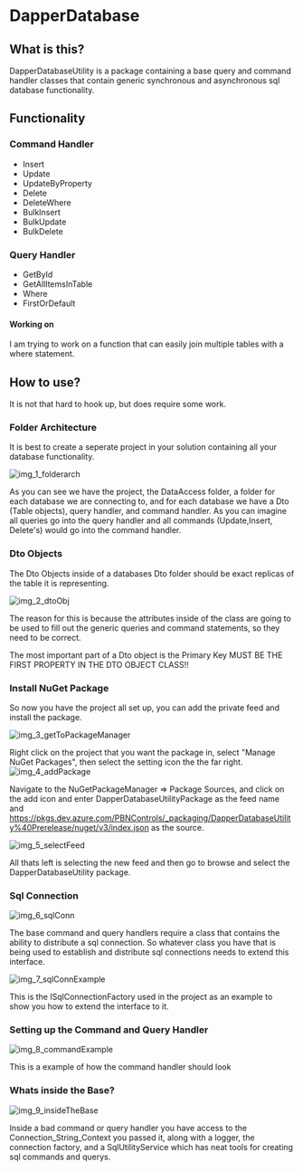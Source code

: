 ﻿# DapperDatabase

## What is this?
DapperDatabaseUtility is a package containing a base query and command handler classes that contain generic synchronous and asynchronous sql database functionality.

## Functionality

### Command Handler
- Insert
- Update
- UpdateByProperty
- Delete
- DeleteWhere
- BulkInsert
- BulkUpdate
- BulkDelete

### Query Handler
- GetById
- GetAllItemsInTable
- Where
- FirstOrDefault

#### Working on
I am trying to work on a function that can easily join multiple tables with a where statement.

## How to use?
It is not that hard to hook up, but does require some work.

### Folder Architecture
It is best to create a seperate project in your solution containing all your database functionality.

![img_1_folderarch](https://user-images.githubusercontent.com/45364086/180491883-c9d03142-7f13-4dab-a9c5-926b74422886.PNG)

As you can see we have the project, the DataAccess folder, a folder for each database we are connecting to, and for each database we have a Dto (Table objects), query handler, and command handler. As you can imagine all queries go into the query handler and all commands (Update,Insert, Delete's) would go into the command handler.

### Dto Objects
The Dto Objects inside of a databases Dto folder should be exact replicas of the table it is representing.

![img_2_dtoObj](https://user-images.githubusercontent.com/45364086/180491938-6349d161-72a9-4659-8c18-910ce423266f.PNG)

The reason for this is because the attributes inside of the class are going to be used to fill out the generic queries and command statements, so they need to be correct.

The most important part of a Dto object is the Primary Key MUST BE THE FIRST PROPERTY IN THE DTO OBJECT CLASS!!

### Install NuGet Package
So now you have the project all set up, you can add the private feed and install the package.

![img_3_getToPackageManager](https://user-images.githubusercontent.com/45364086/180491965-46c3c71b-0b41-4c37-a649-26315de394c9.PNG)

Right click on the project that you want the package in, select "Manage NuGet Packages", then select the setting icon the the far right.
![img_4_addPackage](https://user-images.githubusercontent.com/45364086/180491989-f62f25f2-fdd5-4099-a399-1237a9de2d01.PNG)

Navigate to the NuGetPackageManager => Package Sources, and click on the add icon and enter DapperDatabaseUtilityPackage as the feed name and https://pkgs.dev.azure.com/PBNControls/_packaging/DapperDatabaseUtility%40Prerelease/nuget/v3/index.json as the source.

![img_5_selectFeed](https://user-images.githubusercontent.com/45364086/180492017-f1b5be54-1c0b-4b86-bd24-5f5d731893f4.PNG)

All thats left is selecting the new feed and then go to browse and select the DapperDatabaseUtility package.

### Sql Connection

![img_6_sqlConn](https://user-images.githubusercontent.com/45364086/180492063-4ed2d555-1bcb-4ed0-a5fa-ea323e0423a1.PNG)

The base command and query handlers require a class that contains the ability to distribute a sql connection. So whatever class you have that is being used to establish and distribute sql connections needs to extend this interface.

![img_7_sqlConnExample](https://user-images.githubusercontent.com/45364086/180492088-1c5e0444-522f-4c46-865e-e72f91e49f13.PNG)

This is the ISqlConnectionFactory used in the project as an example to show you how to extend the interface to it.

### Setting up the Command and Query Handler

![img_8_commandExample](https://user-images.githubusercontent.com/45364086/180492113-4912825d-0186-4374-ac92-c6699ad12177.PNG)

This is a example of how the command handler should look

### Whats inside the Base?
![img_9_insideTheBase](https://user-images.githubusercontent.com/45364086/180493722-5b1eeaaa-3dae-44f4-834b-ee879abd9e82.PNG)

Inside a bad command or query handler you have access to the Connection_String_Context you passed it, along with a logger, the connection factory, and a SqlUtilityService which has neat tools for creating sql commands and querys.
